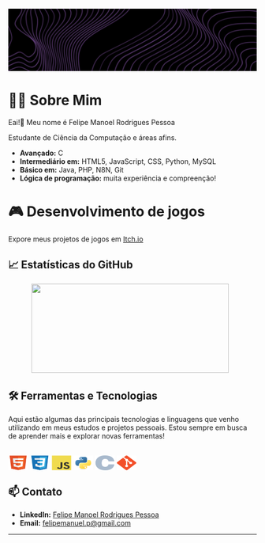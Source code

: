 ![](banner.png)

# 👩‍💻 Sobre Mim

 Eai!🤟 Meu nome é Felipe Manoel Rodrigues Pessoa

Estudante de Ciência da Computação e áreas afins.

- **Avançado:** C
- **Intermediário em:** HTML5, JavaScript, CSS, Python, MySQL
- **Básico em:** Java, PHP, N8N, Git
- **Lógica de programação:** muita experiência e compreenção!

# 🎮 Desenvolvimento de jogos

Expore meus projetos de jogos em [Itch.io](https://jeff-ghosty.itch.io)



## 📈 Estatísticas do GitHub	

<div style="display: flex; justify-content: center; flex-wrap: nowrap;">
  <a href="https://github.com/LipeManoel" style="margin-right: 10px;">
    <img height="180em" width="400" src="https://github-readme-stats.vercel.app/api?username=LipeManoel&show_icons=true&theme=midnight-purple&include_all_commits=true&count_private=true"/>
  </a>
</div>


## 🛠️ Ferramentas e Tecnologias 

Aqui estão algumas das principais tecnologias e linguagens que venho utilizando em meus estudos e projetos pessoais. Estou sempre em busca de aprender mais e explorar novas ferramentas!
<div style="display: inline_block"><br>
  <img align="center" alt="Camy-HTML" height="30" width="40" src="https://raw.githubusercontent.com/devicons/devicon/master/icons/html5/html5-original.svg">
  <img align="center" alt="Camy-CSS" height="30" width="40" src="https://raw.githubusercontent.com/devicons/devicon/master/icons/css3/css3-original.svg">
  <img align="center" alt="Camy-JavaScript" height="30" width="40" src="https://raw.githubusercontent.com/devicons/devicon/master/icons/javascript/javascript-original.svg">
  <img align="center" alt="Camy-Python" height="30" width="40" src="https://raw.githubusercontent.com/devicons/devicon/master/icons/python/python-original.svg">
  <img align="center" alt="Camy-C" height="30" width="40" src="https://raw.githubusercontent.com/devicons/devicon/master/icons/c/c-original.svg">
 <img align="center" alt="Camy-Git" height="30" width="40" src="https://raw.githubusercontent.com/devicons/devicon/master/icons/git/git-original.svg">
</div>



## 📫 Contato

- **LinkedIn:** [Felipe Manoel Rodrigues Pessoa](https://www.linkedin.com/in/felipe-manoel-rodrigues-pessoa/)
- **Email:** felipemanuel.p@gmail.com

---
